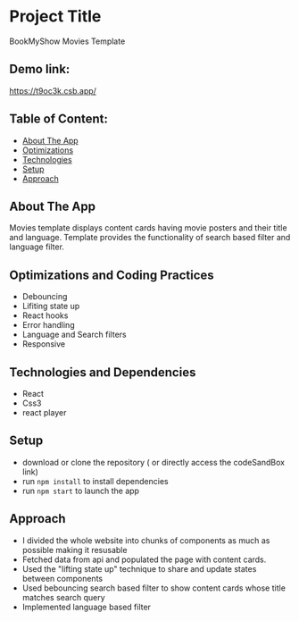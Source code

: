 # Project Title

BookMyShow Movies Template

## Demo link:

https://t9oc3k.csb.app/

## Table of Content:

- [About The App](#about-the-app)
- [Optimizations](#optimizations)
- [Technologies](#technologies)
- [Setup](#setup)
- [Approach](#approach)

## About The App

Movies template displays content cards having movie posters and their title and language.
Template provides the functionality of search based filter and language filter.

## Optimizations and Coding Practices

- Debouncing
- Lifiting state up
- React hooks
- Error handling
- Language and Search filters
- Responsive

## Technologies and Dependencies

- React
- Css3
- react player

## Setup

- download or clone the repository ( or directly access the codeSandBox link)
- run `npm install` to install dependencies
- run `npm start` to launch the app

## Approach

- I divided the whole website into chunks of components as much as possible making it resusable
- Fetched data from api and populated the page with content cards.
- Used the "lifting state up" technique to share and update states between components
- Used bebouncing search based filter to show content cards whose title matches search query
- Implemented language based filter
